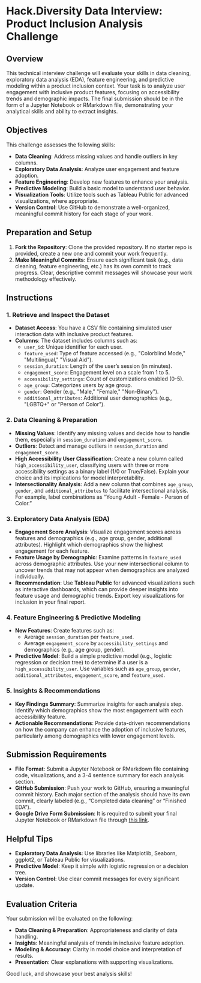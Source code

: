 # Hack.Diversity Data Interview: Product Inclusion Analysis Challenge

## Overview
This technical interview challenge will evaluate your skills in data cleaning, exploratory data analysis (EDA), feature engineering, and predictive modeling within a product inclusion context. Your task is to analyze user engagement with inclusive product features, focusing on accessibility trends and demographic impacts. The final submission should be in the form of a Jupyter Notebook or RMarkdown file, demonstrating your analytical skills and ability to extract insights.

## Objectives
This challenge assesses the following skills:
- **Data Cleaning**: Address missing values and handle outliers in key columns.
- **Exploratory Data Analysis**: Analyze user engagement and feature adoption.
- **Feature Engineering**: Develop new features to enhance your analysis.
- **Predictive Modeling**: Build a basic model to understand user behavior.
- **Visualization Tools**: Utilize tools such as Tableau Public for advanced visualizations, where appropriate.
- **Version Control**: Use GitHub to demonstrate a well-organized, meaningful commit history for each stage of your work.

## Preparation and Setup

1. **Fork the Repository**: Clone the provided repository. If no starter repo is provided, create a new one and commit your work frequently.
2. **Make Meaningful Commits**: Ensure each significant task (e.g., data cleaning, feature engineering, etc.) has its own commit to track progress. Clear, descriptive commit messages will showcase your work methodology effectively.

## Instructions

### 1. Retrieve and Inspect the Dataset
- **Dataset Access**: You have a CSV file containing simulated user interaction data with inclusive product features.
- **Columns**: The dataset includes columns such as:
  - `user_id`: Unique identifier for each user.
  - `feature_used`: Type of feature accessed (e.g., "Colorblind Mode," "Multilingual," "Visual Aid").
  - `session_duration`: Length of the user’s session (in minutes).
  - `engagement_score`: Engagement level on a scale from 1 to 5.
  - `accessibility_settings`: Count of customizations enabled (0-5).
  - `age_group`: Categorizes users by age group.
  - `gender`: Gender (e.g., "Male," "Female," "Non-Binary").
  - `additional_attributes`: Additional user demographics (e.g., "LGBTQ+" or "Person of Color").

### 2. Data Cleaning & Preparation

- **Missing Values**: Identify any missing values and decide how to handle them, especially in `session_duration` and `engagement_score`.
- **Outliers**: Detect and manage outliers in `session_duration` and `engagement_score`.
- **High Accessibility User Classification**: Create a new column called `high_accessibility_user`, classifying users with three or more accessibility settings as a binary label (1/0 or True/False). Explain your choice and its implications for model interpretability.
- **Intersectionality Analysis**: Add a new column that combines `age_group`, `gender`, and `additional_attributes` to facilitate intersectional analysis. For example, label combinations as “Young Adult - Female - Person of Color.”

### 3. Exploratory Data Analysis (EDA)

- **Engagement Score Analysis**: Visualize engagement scores across features and demographics (e.g., age group, gender, additional attributes). Highlight which demographics show the highest engagement for each feature.
- **Feature Usage by Demographic**: Examine patterns in `feature_used` across demographic attributes. Use your new intersectional column to uncover trends that may not appear when demographics are analyzed individually.
- **Recommendation**: Use **Tableau Public** for advanced visualizations such as interactive dashboards, which can provide deeper insights into feature usage and demographic trends. Export key visualizations for inclusion in your final report.

### 4. Feature Engineering & Predictive Modeling

- **New Features**: Create features such as:
  - Average `session_duration` per `feature_used`.
  - Average `engagement_score` by `accessibility_settings` and demographics (e.g., age group, gender).
- **Predictive Model**: Build a simple predictive model (e.g., logistic regression or decision tree) to determine if a user is a `high_accessibility_user`. Use variables such as `age_group`, `gender`, `additional_attributes`, `engagement_score`, and `feature_used`.

### 5. Insights & Recommendations

- **Key Findings Summary**: Summarize insights for each analysis step. Identify which demographics show the most engagement with each accessibility feature.
- **Actionable Recommendations**: Provide data-driven recommendations on how the company can enhance the adoption of inclusive features, particularly among demographics with lower engagement levels.

## Submission Requirements

- **File Format**: Submit a Jupyter Notebook or RMarkdown file containing code, visualizations, and a 3-4 sentence summary for each analysis section.
- **GitHub Submission**: Push your work to GitHub, ensuring a meaningful commit history. Each major section of the analysis should have its own commit, clearly labeled (e.g., “Completed data cleaning” or “Finished EDA”).
- **Google Drive Form Submission**: It is required to submit your final Jupyter Notebook or RMarkdown file through [this link](https://forms.gle/DkpJi7TgLwv2nZLm6).

## Helpful Tips

- **Exploratory Data Analysis**: Use libraries like Matplotlib, Seaborn, ggplot2, or Tableau Public for visualizations.
- **Predictive Model**: Keep it simple with logistic regression or a decision tree.
- **Version Control**: Use clear commit messages for every significant update.

## Evaluation Criteria

Your submission will be evaluated on the following:

- **Data Cleaning & Preparation**: Appropriateness and clarity of data handling.
- **Insights**: Meaningful analysis of trends in inclusive feature adoption.
- **Modeling & Accuracy**: Clarity in model choice and interpretation of results.
- **Presentation**: Clear explanations with supporting visualizations.

Good luck, and showcase your best analysis skills!
